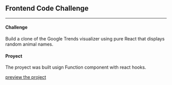 ## Frontend Code Challenge

---

#### Challenge

Build a clone of the Google Trends visualizer using pure React that displays random animal names.

#### Proyect

The proyect was built usign Function component with react hooks.

[preview the project](https://www.pairin-visualizer-challenge.netlify.app)
